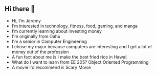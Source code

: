 ## Hi there 👋

- Hi, I’m Jeremy
- I’m interested in technology, fitness, food, gaming, and manga
- I’m currently learning about investing money
- I'm originally from Oahu
- I'm a senior in Computer Engineering
- I chose my major because computers are interesting and I get a lot of money out of the profession
- A fun fact about me is I make the best fried rice in Hawaii
- What do I want to learn from EE 205?  Object Oriented Programming
- A movie I'd recommend is Scary Movie 
